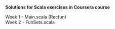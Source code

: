 <b>Solutions for Scala exercises in Coursera course</b>

Week 1 - Main.scala (Recfun)<br>
Week 2 - FunSets.scala
